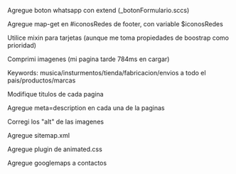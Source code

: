 Agregue boton whatsapp con extend (_botonFormulario.sccs)

Agregue map-get en #iconosRedes de footer, con variable $iconosRedes

Utilice mixin para tarjetas (aunque me toma propiedades de boostrap como prioridad)

Comprimi imagenes (mi pagina tarde 784ms en cargar)

Keywords: musica/insturmentos/tienda/fabricacion/envios a todo el pais/productos/marcas

Modifique titulos de cada pagina

Agregue meta=description en cada una de la paginas

Corregi los "alt" de las imagenes

Agregue sitemap.xml

Agregue plugin de animated.css

Agregue googlemaps a contactos